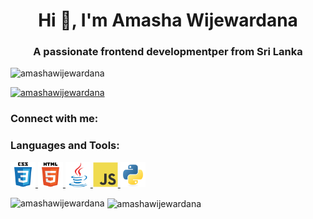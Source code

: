 <h1 align="center">Hi 👋, I'm Amasha Wijewardana</h1>
<h3 align="center">A passionate frontend developmentper from Sri Lanka</h3>

<p align="left"> <img src="https://komarev.com/ghpvc/?username=amashawijewardana&label=Profile%20views&color=0e75b6&style=flat" alt="amashawijewardana" /> </p>

<p align="left"> <a href="https://github.com/ryo-ma/github-profile-trophy"><img src="https://github-profile-trophy.vercel.app/?username=amashawijewardana" alt="amashawijewardana" /></a> </p>

<h3 align="left">Connect with me:</h3>
<p align="left">
</p>

<h3 align="left">Languages and Tools:</h3>
<p align="left"> <a href="https://www.w3schools.com/css/" target="_blank" rel="noreferrer"> <img src="https://raw.githubusercontent.com/devicons/devicon/master/icons/css3/css3-original-wordmark.svg" alt="css3" width="40" height="40"/> </a> <a href="https://www.w3.org/html/" target="_blank" rel="noreferrer"> <img src="https://raw.githubusercontent.com/devicons/devicon/master/icons/html5/html5-original-wordmark.svg" alt="html5" width="40" height="40"/> </a> <a href="https://www.java.com" target="_blank" rel="noreferrer"> <img src="https://raw.githubusercontent.com/devicons/devicon/master/icons/java/java-original.svg" alt="java" width="40" height="40"/> </a> <a href="https://developer.mozilla.org/en-US/docs/Web/JavaScript" target="_blank" rel="noreferrer"> <img src="https://raw.githubusercontent.com/devicons/devicon/master/icons/javascript/javascript-original.svg" alt="javascript" width="40" height="40"/> </a> <a href="https://www.python.org" target="_blank" rel="noreferrer"> <img src="https://raw.githubusercontent.com/devicons/devicon/master/icons/python/python-original.svg" alt="python" width="40" height="40"/> </a> </p>

<p><img align="left" src="https://github-readme-stats.vercel.app/api/top-langs?username=amashawijewardana&show_icons=true&locale=en&layout=compact" alt="amashawijewardana" /></p>

<p>&nbsp;<img align="center" src="https://github-readme-stats.vercel.app/api?username=amashawijewardana&show_icons=true&locale=en" alt="amashawijewardana" /></p>

